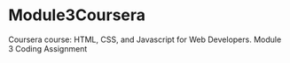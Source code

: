 # Module3Coursera
Coursera course: HTML, CSS, and Javascript for Web Developers. Module 3 Coding Assignment
